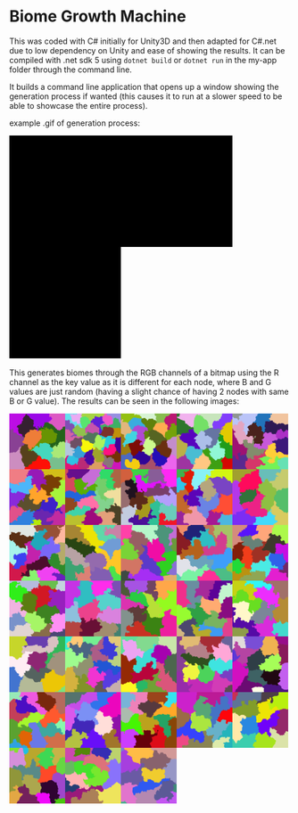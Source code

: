 # Biome Growth Machine

This was coded with C# initially for Unity3D and then adapted for C#.net due to low dependency on Unity and ease of showing the results. 
It can be compiled with .net sdk 5 using ``dotnet build`` or ``dotnet run`` in the my-app folder through the command line.

It builds a command line application that opens up a window showing the generation process if wanted (this causes it to run at a slower speed to be able to showcase the entire process).

example .gif of generation process:

<div style="display: inline-block">
    <img style="float: left; border: 25px;" src="examples/gifs/005f.gif?raw=true" width="200" height="200" alt="Biome Growth Process">
    <img style="float: left; border: 25px;" src="examples/gifs/006f.gif?raw=true" width="200" height="200" alt="Biome Growth Process">
    <img style="float: left; border: 25px;" src="examples/gifs/007f.gif?raw=true" width="200" height="200" alt="Biome Growth Process">
</div>

This generates biomes through the RGB channels of a bitmap using the R channel as the key value as it is different for each node, where B and G values are just random (having a slight chance of having 2 nodes with same B or G value). The results can be seen in the following images:

<div style="display: inline-block">
  <img style="float: left; border: 25px;" src="examples/000_.png?raw=true" width="100" height="100" alt="Example of grown biomes">
  <img style="float: left; border: 25px;" src="examples/001_.png?raw=true" width="100" height="100" alt="Example of grown biomes">
  <img style="float: left; border: 25px;" src="examples/002_.png?raw=true" width="100" height="100" alt="Example of grown biomes">
  <img style="float: left; border: 25px;" src="examples/003_.png?raw=true" width="100" height="100" alt="Example of grown biomes">
  <img style="float: left; border: 25px;" src="examples/004_.png?raw=true" width="100" height="100" alt="Example of grown biomes">
  <img style="float: left; border: 25px;" src="examples/005_.png?raw=true" width="100" height="100" alt="Example of grown biomes">
  <img style="float: left; border: 25px;" src="examples/006_.png?raw=true" width="100" height="100" alt="Example of grown biomes">
  <img style="float: left; border: 25px;" src="examples/007_.png?raw=true" width="100" height="100" alt="Example of grown biomes">
  <img style="float: left; border: 25px;" src="examples/008_.png?raw=true" width="100" height="100" alt="Example of grown biomes">
  <img style="float: left; border: 25px;" src="examples/009_.png?raw=true" width="100" height="100" alt="Example of grown biomes">
  <img style="float: left; border: 25px;" src="examples/010_.png?raw=true" width="100" height="100" alt="Example of grown biomes">
  <img style="float: left; border: 25px;" src="examples/011_.png?raw=true" width="100" height="100" alt="Example of grown biomes">
  <img style="float: left; border: 25px;" src="examples/012_.png?raw=true" width="100" height="100" alt="Example of grown biomes">
  <img style="float: left; border: 25px;" src="examples/013_.png?raw=true" width="100" height="100" alt="Example of grown biomes">
  <img style="float: left; border: 25px;" src="examples/014_.png?raw=true" width="100" height="100" alt="Example of grown biomes">
  <img style="float: left; border: 25px;" src="examples/015_.png?raw=true" width="100" height="100" alt="Example of grown biomes">
  <img style="float: left; border: 25px;" src="examples/016_.png?raw=true" width="100" height="100" alt="Example of grown biomes">
  <img style="float: left; border: 25px;" src="examples/017_.png?raw=true" width="100" height="100" alt="Example of grown biomes">
  <img style="float: left; border: 25px;" src="examples/018_.png?raw=true" width="100" height="100" alt="Example of grown biomes">
  <img style="float: left; border: 25px;" src="examples/019_.png?raw=true" width="100" height="100" alt="Example of grown biomes">
  <img style="float: left; border: 25px;" src="examples/020_.png?raw=true" width="100" height="100" alt="Example of grown biomes">
  <img style="float: left; border: 25px;" src="examples/021_.png?raw=true" width="100" height="100" alt="Example of grown biomes">
  <img style="float: left; border: 25px;" src="examples/022_.png?raw=true" width="100" height="100" alt="Example of grown biomes">
  <img style="float: left; border: 25px;" src="examples/023_.png?raw=true" width="100" height="100" alt="Example of grown biomes">
  <img style="float: left; border: 25px;" src="examples/024_.png?raw=true" width="100" height="100" alt="Example of grown biomes">
  <img style="float: left; border: 25px;" src="examples/025_.png?raw=true" width="100" height="100" alt="Example of grown biomes">
  <img style="float: left; border: 25px;" src="examples/026_.png?raw=true" width="100" height="100" alt="Example of grown biomes">
  <img style="float: left; border: 25px;" src="examples/027_.png?raw=true" width="100" height="100" alt="Example of grown biomes">
  <img style="float: left; border: 25px;" src="examples/028_.png?raw=true" width="100" height="100" alt="Example of grown biomes">
  <img style="float: left; border: 25px;" src="examples/029_.png?raw=true" width="100" height="100" alt="Example of grown biomes">
  <img style="float: left; border: 25px;" src="examples/030_.png?raw=true" width="100" height="100" alt="Example of grown biomes">
  <img style="float: left; border: 25px;" src="examples/031_.png?raw=true" width="100" height="100" alt="Example of grown biomes">
  <img style="float: left; border: 25px;" src="examples/032_.png?raw=true" width="100" height="100" alt="Example of grown biomes">
</div>